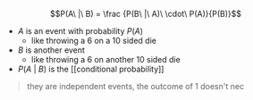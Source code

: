 $$P(A\ |\ B) = \frac {P(B\ |\ A)\ \cdot\ P(A)}{P(B)}$$
- $A$ is an event with probability $P(A)$
	- like throwing a 6 on a 10 sided die
- $B$ is another event 
	- like throwing a 6 on another 10 sided die
- $P(A\ |\ B)$ is the [[conditional probability]] 

> they are independent events, the outcome of 1 doesn't nec